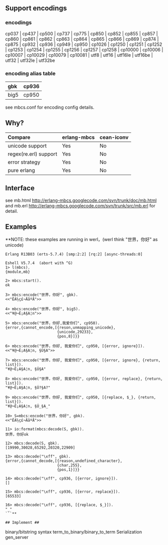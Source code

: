 ## Support encodings ##
### encodings ###
cp037 | cp437 | cp500 | cp737 | cp775 | cp850 | cp852 | cp855 | cp857 | cp860 | cp861 | cp862 | cp863 | cp864 | cp865 | cp866 | cp869 | cp874 | cp875 | cp932 | cp936 | cp949 | cp950 | cp1026 | cp1250 | cp1251 | cp1252 | cp1253 | cp1254 | cp1255 | cp1256 | cp1257 | cp1258 | cp10000 | cp10006 | cp10007 | cp10029 | cp10079 | cp10081 | utf8 | utf16 | utf16le | utf16be | utf32 | utf32le | utf32be

### encoding alias table ###
| gbk   | cp936 |
|:------|:------|
| big5  | cp950 |
see mbcs.conf for encoding config details.

## Why? ##
|        Compare       | erlang-mbcs | cean-iconv |
|:---------------------|:------------|:-----------|
|unicode support       | Yes         | No         |
|regex(re.erl) support | Yes         | No         |
|error strategy        | Yes         | No         |
|pure erlang           | Yes         | No         |

## Interface ##
see mb.html http://erlang-mbcs.googlecode.com/svn/trunk/doc/mb.html and mb.erl http://erlang-mbcs.googlecode.com/svn/trunk/src/mb.erl for detail.

## Examples ##

**NOTE: these examples are running in werl，(werl think "世界，你好" as unicode)
```
Erlang R13B03 (erts-5.7.4) [smp:2:2] [rq:2] [async-threads:0]

Eshell V5.7.4  (abort with ^G)
1> l(mbcs).
{module,mb}

2> mbcs:start().
ok

3> mbcs:encode("世界，你好", gbk).
<<"ÊÀ½ç£¬ÄãºÃ">>

4> mbcs:encode("世界，你好", big5).
<<"¥@¬É¡A§A¦n">>

5> mbcs:encode("世界，你好,我爱你们", cp950).
{error,{cannot_encode,[{reson,unmapping_unicode},
                       {unicode,29233},
                       {pos,8}]}}

6> mbcs:encode("世界，你好, 我爱你们", cp950, [{error, ignore}]).
<<"¥@¬É¡A§A¦n, §Ú§A">>

7> mbcs:encode("世界，你好, 我爱你们", cp950, [{error, ignore}, {return, list}]).
"¥@¬É¡A§A¦n, §Ú§A"

8> mbcs:encode("世界，你好, 我爱你们", cp950, [{error, replace}, {return, list}]).
"¥@¬É¡A§A¦n, §Ú?§A?"

9> mbcs:encode("世界，你好, 我爱你们", cp950, [{replace, $_}, {return, list}]).
"¥@¬É¡A§A¦n, §Ú_§A_"

10> S=mbcs:encode("世界，你好", gbk).
<<"ÊÀ½ç£¬ÄãºÃ">>

11> io:format(mbcs:decode(S, gbk)).
世界，你好ok

12> mbcs:decode(S, gbk).           
[19990,30028,65292,20320,22909]

13> mbcs:decode("\xff", gbk).
{error,{cannot_decode,[{reason,undefined_character},
                       {char,255},
                       {pos,1}]}}

14> mbcs:decode("\xff", cp936, [{error, ignore}]).
[]

15> mbcs:decode("\xff", cp936, [{error, replace}]).
[65533]

16> mbcs:decode("\xff", cp936, [{replace, $_}]).
"_"
```**

## Implement ##
```
binary/bitstring syntax
term_to_binary/binary_to_term Serialization
gen_server
```